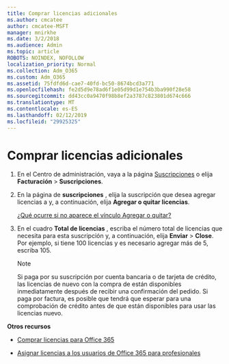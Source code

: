 ```yaml
---
title: Comprar licencias adicionales
ms.author: cmcatee
author: cmcatee-MSFT
manager: mnirkhe
ms.date: 3/2/2018
ms.audience: Admin
ms.topic: article
ROBOTS: NOINDEX, NOFOLLOW
localization_priority: Normal
ms.collection: Adm_O365
ms.custom: Adm_O365
ms.assetid: 75fdfd6d-cae7-40fd-bc50-8674bcd3a771
ms.openlocfilehash: fe2d5d9e78ad6f1e05d99d1e754b3ba990f28e58
ms.sourcegitcommit: dd43cc0a9470f98b8ef2a3787c823801d674c666
ms.translationtype: MT
ms.contentlocale: es-ES
ms.lasthandoff: 02/12/2019
ms.locfileid: "29925325"
---
```

# <a name="buy-additional-licenses"></a>Comprar licencias adicionales

1. En el Centro de administración, vaya a la página [Suscripciones](https://go.microsoft.com/fwlink/p/?linkid=842054) o elija **Facturación** \> **Suscripciones**.
    
2. En la página de **suscripciones** , elija la suscripción que desea agregar licencias a y, a continuación, elija **Agregar o quitar licencias**.
    
    [¿Qué ocurre si no aparece el vínculo Agregar o quitar?](https://support.office.com/article/36081d8d-b3fa-4948-8c34-e217bba825e1#bkmk_no_link)
    
3. En el cuadro **Total de licencias** , escriba el número total de licencias que necesita para esta suscripción y, a continuación, elija **Enviar** \> **Close**. Por ejemplo, si tiene 100 licencias y es necesario agregar más de 5, escriba 105.
    
    > [!NOTE]
    > Si paga por su suscripción por cuenta bancaria o de tarjeta de crédito, las licencias de nuevo con la compra de están disponibles inmediatamente después de recibir una confirmación del pedido. Si paga por factura, es posible que tendrá que esperar para una comprobación de crédito antes de que están disponibles para usar las licencias nuevo. 
  
 **Otros recursos**
  
- [Comprar licencias para Office 365](https://support.office.com/article/36081d8d-b3fa-4948-8c34-e217bba825e1)
    
- [Asignar licencias a los usuarios de Office 365 para profesionales](https://support.office.com/article/997596b5-4173-4627-b915-36abac6786dc)
    

